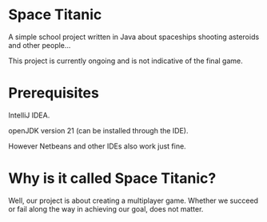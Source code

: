 # Space Titanic
A simple school project written in Java about spaceships shooting asteroids and other people...

This project is currently ongoing and is not indicative of the final game.

# Prerequisites
IntelliJ IDEA.

openJDK version 21 (can be installed through the IDE). 

However Netbeans and other IDEs also work just fine.

# Why is it called Space Titanic?
Well, our project is about creating a multiplayer game. Whether we succeed or fail along the way in achieving our goal, does not matter. 
